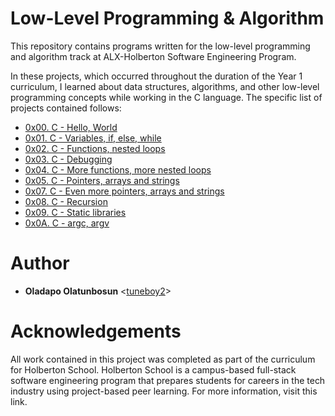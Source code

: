 # Low-Level Programming & Algorithm
This repository contains programs written for the low-level programming and algorithm track at ALX-Holberton Software Engineering Program.

In these projects, which occurred throughout the duration of the Year 1 curriculum, I learned about data structures, algorithms, and other low-level programming concepts while working in the C language. The specific list of projects contained follows:
- [0x00. C - Hello, World](https://github.com/tuneboy2/alx-low_level_programming/tree/master/0x00-hello_world)
- [0x01. C - Variables, if, else, while](https://github.com/tuneboy2/alx-low_level_programming/tree/master/0x01-variables_if_else_while)
- [0x02. C - Functions, nested loops](https://github.com/tuneboy2/alx-low_level_programming/tree/master/0x02-functions_nested_loops)
- [0x03. C - Debugging](https://github.com/tuneboy2/alx-low_level_programming/tree/master/0x03-debugging)
- [0x04. C - More functions, more nested loops](https://github.com/tuneboy2/alx-low_level_programming/tree/master/0x04-more_functions_nested_loops)
- [0x05. C - Pointers, arrays and strings](https://github.com/tuneboy2/alx-low_level_programming/tree/master/0x05-pointers_arrays_strings)
- [0x07. C - Even more pointers, arrays and strings](https://github.com/tuneboy2/alx-low_level_programming/tree/master/0x07-pointers_arrays_strings)
- [0x08. C - Recursion](https://github.com/tuneboy2/alx-low_level_programming/tree/master/0x08-recursion)
- [0x09. C - Static libraries](https://github.com/tuneboy2/alx-low_level_programming/tree/master/0x09-static_libraries)
- [0x0A. C - argc, argv](https://github.com/tuneboy2/alx-low_level_programming/tree/master/0x0A-argc_argv)
# Author
- **Oladapo Olatunbosun** <[tuneboy2](https://github.com/tuneboy2)>
# Acknowledgements
All work contained in this project was completed as part of the curriculum for Holberton School. Holberton School is a campus-based full-stack software engineering program that prepares students for careers in the tech industry using project-based peer learning. For more information, visit this link.


